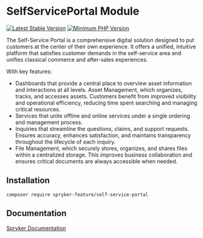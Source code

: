 # SelfServicePortal Module
[![Latest Stable Version](https://poser.pugx.org/spryker-feature/self-service-portal/v/stable.svg)](https://packagist.org/packages/spryker-feature/self-service-portal)
[![Minimum PHP Version](https://img.shields.io/badge/php-%3E%3D%208.2-8892BF.svg)](https://php.net/)

The Self-Service Portal is a comprehensive digital solution designed to put customers at the center of their own experience. It offers a unified, intuitive platform that satisfies customer demands in the self-service area and unifies classical commerce and after-sales experiences.

With key features:
- Dashboards that provide a central place to overview asset information and interactions at all levels.
Asset Management, which organizes, tracks, and accesses assets. Customers benefit from improved visibility and operational efficiency, reducing time spent searching and managing critical resources.
- Services that unite offline and online services under a single ordering and management process. 
- Inquiries that streamline the questions, claims, and support requests. Ensures accuracy, enhances satisfaction, and maintains transparency throughout the lifecycle of each inquiry.
- File Management, which securely stores, organizes, and shares files within a centralized storage. This improves business collaboration and ensures critical documents are always accessible when needed.

## Installation

```
composer require spryker-feature/self-service-portal
```

## Documentation

[Spryker Documentation](https://docs.spryker.com)
